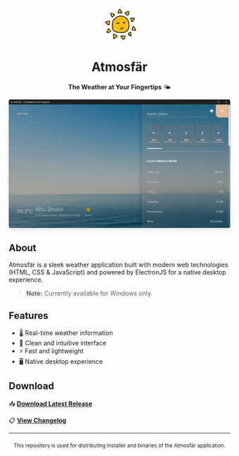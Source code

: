 <div align="center">
  <img src="./assets/icon.png" height="80" width="80" alt="Atmosfär Logo">
  
  # Atmosfär
  
  **The Weather at Your Fingertips** 🌤️
  
  <img src="./assets/AppScreenshot.png" alt="Atmosfär Screenshot" style="border-radius: 4px; box-shadow: 0 4px 8px rgba(0,0,0,0.1);">
</div>

## About

Atmosfär is a sleek weather application built with modern web technologies (HTML, CSS & JavaScript) and powered by ElectronJS for a native desktop experience.

> **Note:** Currently available for Windows only.

## Features

- 🌡️ Real-time weather information
- 🎨 Clean and intuitive interface
- ⚡ Fast and lightweight
- 🖥️ Native desktop experience

## Download

📥 **[Download Latest Release](https://github.com/SahalMoh/AtmosfarReleases/releases/latest)**

📋 **[View Changelog](./CHANGELOG.md)**

---

<div align="center">
  <sub>This repository is used for distributing installer and binaries of the Atmosfär application.</sub>
</div>